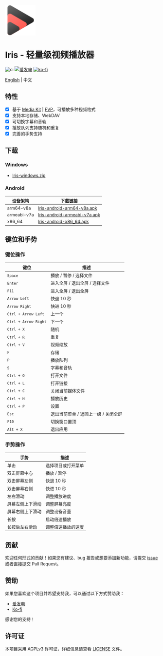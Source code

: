<img height="100px" width="100px" alt="icon" src="./assets/images/icon.svg"/>

# Iris - 轻量级视频播放器

![ci](https://github.com/nini22P/Iris/actions/workflows/ci.yml/badge.svg)
<a href="https://afdian.com/a/nini22P"><img alt="爱发电" style="height: 30px;" src="https://pic1.afdiancdn.com/static/img/welcome/button-sponsorme.png"></a>
[![ko-fi](https://ko-fi.com/img/githubbutton_sm.svg)](https://ko-fi.com/nini22p)

[English](./README.md) | 中文

## 特性

- [x] 基于 [Media Kit](https://github.com/media-kit/media-kit) | [FVP](https://github.com/wang-bin/fvp)，可播放多种视频格式
- [x] 支持本地存储、WebDAV
- [x] 可切换字幕和音轨
- [x] 播放队列支持随机和重复
- [x] 完善的手势支持

## 下载

### Windows
- [Iris-windows.zip](https://github.com/nini22P/Iris/releases/latest/download/Iris-windows.zip)

### Android
| 设备架构         | 下载链接                                                                 |
|------------------|--------------------------------------------------------------------------|
| arm64-v8a        | [Iris-android-arm64-v8a.apk](https://github.com/nini22P/Iris/releases/latest/download/Iris-android-arm64-v8a.apk) |
| armeabi-v7a      | [Iris-android-armeabi-v7a.apk](https://github.com/nini22P/Iris/releases/latest/download/Iris-android-armeabi-v7a.apk) |
| x86_64           | [Iris-android-x86_64.apk](https://github.com/nini22P/Iris/releases/latest/download/Iris-android-x86_64.apk) |

## 键位和手势

### 键位操作
| 键位                 | 描述                                   |
|----------------------|----------------------------------------|
| `Space`              | 播放 / 暂停 / 选择文件                  |
| `Enter`              | 进入全屏 / 退出全屏 / 选择文件           |
| `F11`                | 进入全屏 / 退出全屏                     |
| `Arrow Left`         | 快退 10 秒                             |
| `Arrow Right`        | 快进 10 秒                             |
| `Ctrl + Arrow Left`  | 上一个                                 |
| `Ctrl + Arrow Right` | 下一个                                 |
| `Ctrl + X`           | 随机                                   |
| `Ctrl + R`           | 重复                                   |
| `Ctrl + V`           | 视频缩放                               |
| `F`                  | 存储                                   |
| `P`                  | 播放队列                               |
| `S`                  | 字幕和音轨                             |
| `Ctrl + O`           | 打开文件                               |
| `Ctrl + L`           | 打开链接                               |
| `Ctrl + C`           | 关闭当前媒体文件                        |
| `Ctrl + H`           | 播放历史                               |
| `Ctrl + P`           | 设置                                   |
| `Esc`                | 退出当前菜单 / 返回上一级 / 关闭全屏    |
| `F10`                | 切换窗口置顶                           |
| `Alt + X`            | 退出应用                               |

### 手势操作
| 手势               | 描述                                   |
|--------------------|----------------------------------------|
| 单击               | 选择项目或打开菜单                      |
| 双击屏幕中心        | 播放 / 暂停                            |
| 双击屏幕左侧        | 快退 10 秒                             |
| 双击屏幕右侧        | 快进 10 秒                             |
| 左右滑动            | 调整播放进度                           |
| 屏幕左侧上下滑动    | 调整屏幕亮度                           |
| 屏幕右侧上下滑动    | 调整设备音量                           |
| 长按               | 启动倍速播放                           |
| 长按后左右滑动      | 调整倍速播放的速度                     |

## 贡献

欢迎任何形式的贡献！如果您有建议、bug 报告或想要添加新功能，请提交 [issue](https://github.com/nini22P/Iris/issues) 或者直接提交 Pull Request。

## 赞助

如果您喜欢这个项目并希望支持我，可以通过以下方式赞助我：

- [爱发电](https://afdian.com/a/nini22P)
- [Ko-fi](https://ko-fi.com/nini22p)

感谢您的支持！

## 许可证

本项目采用 AGPLv3 许可证，详细信息请查看 [LICENSE](./LICENSE) 文件。
